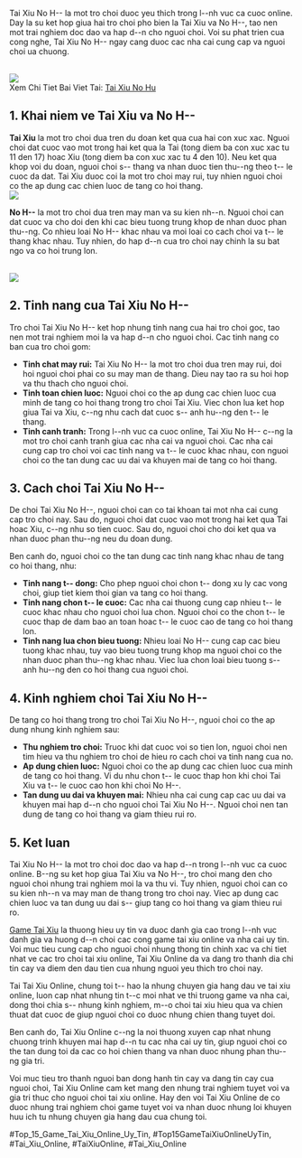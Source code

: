 <p>Tai Xiu No H-- la mot tro choi duoc yeu thich trong l--nh vuc ca cuoc online. Day la su ket hop giua hai tro choi pho bien la Tai Xiu va No H--, tao nen mot trai nghiem doc dao va hap d--n cho nguoi choi. Voi su phat trien cua cong nghe, Tai Xiu No H-- ngay cang duoc cac nha cai cung cap va nguoi choi ua chuong.</p><br><img src="https://taixiuonline.games/wp-content/uploads/2025/02/bia-cong-thuc-tinh-tai-xiu-online.jpg"></br>
Xem Chi Tiet Bai Viet Tai: <a href="https://taixiuonline.games/tai-xiu-no-hu/">Tai Xiu No Hu</a><h2>1. Khai niem ve Tai Xiu va No H--</h2><p><strong>Tai Xiu</strong> la mot tro choi dua tren du doan ket qua cua hai con xuc xac. Nguoi choi dat cuoc vao mot trong hai ket qua la Tai (tong diem ba con xuc xac tu 11 den 17) hoac Xiu (tong diem ba con xuc xac tu 4 den 10). Neu ket qua khop voi du doan, nguoi choi s-- thang va nhan duoc tien thu--ng theo t-- le cuoc da dat. Tai Xiu duoc coi la mot tro choi may rui, tuy nhien nguoi choi co the ap dung cac chien luoc de tang co hoi thang.<br><img src="https://taixiuonline.games/wp-content/uploads/2025/02/kinh-nghiem-choi-tai-xiu-no-hu.jpg"></br><p><strong>No H--</strong> la mot tro choi dua tren may man va su kien nh--n. Nguoi choi can dat cuoc va cho doi den khi cac bieu tuong trung khop de nhan duoc phan thu--ng. Co nhieu loai No H-- khac nhau va moi loai co cach choi va t-- le thang khac nhau. Tuy nhien, do hap d--n cua tro choi nay chinh la su bat ngo va co hoi trung lon.</p><br><img src="https://taixiuonline.games/wp-content/uploads/2024/12/tac-hai-cua-viec-choi-tai-xiu.jpg"></br><h2>2. Tinh nang cua Tai Xiu No H--</h2><p>Tro choi Tai Xiu No H-- ket hop nhung tinh nang cua hai tro choi goc, tao nen mot trai nghiem moi la va hap d--n cho nguoi choi. Cac tinh nang co ban cua tro choi gom:<ul>
<li><strong>Tinh chat may rui:</strong> Tai Xiu No H-- la mot tro choi dua tren may rui, doi hoi nguoi choi phai co su may man de thang. Dieu nay tao ra su hoi hop va thu thach cho nguoi choi.</li>
<li><strong>Tinh toan chien luoc:</strong> Nguoi choi co the ap dung cac chien luoc cua minh de tang co hoi thang trong tro choi Tai Xiu. Viec chon lua ket hop giua Tai va Xiu, c--ng nhu cach dat cuoc s-- anh hu--ng den t-- le thang.</li>
<li><strong>Tinh canh tranh:</strong> Trong l--nh vuc ca cuoc online, Tai Xiu No H-- c--ng la mot tro choi canh tranh giua cac nha cai va nguoi choi. Cac nha cai cung cap tro choi voi cac tinh nang va t-- le cuoc khac nhau, con nguoi choi co the tan dung cac uu dai va khuyen mai de tang co hoi thang.</li>
</ul><h2>3. Cach choi Tai Xiu No H--</h2><p>De choi Tai Xiu No H--, nguoi choi can co tai khoan tai mot nha cai cung cap tro choi nay. Sau do, nguoi choi dat cuoc vao mot trong hai ket qua Tai hoac Xiu, c--ng nhu so tien cuoc. Sau do, nguoi choi cho doi ket qua va nhan duoc phan thu--ng neu du doan dung.</p><p>Ben canh do, nguoi choi co the tan dung cac tinh nang khac nhau de tang co hoi thang, nhu:<ul>
<li><strong>Tinh nang t-- dong:</strong> Cho phep nguoi choi chon t-- dong xu ly cac vong choi, giup tiet kiem thoi gian va tang co hoi thang.</li>
<li><strong>Tinh nang chon t-- le cuoc:</strong> Cac nha cai thuong cung cap nhieu t-- le cuoc khac nhau cho nguoi choi lua chon. Nguoi choi co the chon t-- le cuoc thap de dam bao an toan hoac t-- le cuoc cao de tang co hoi thang lon.</li>
<li><strong>Tinh nang lua chon bieu tuong:</strong> Nhieu loai No H-- cung cap cac bieu tuong khac nhau, tuy vao bieu tuong trung khop ma nguoi choi co the nhan duoc phan thu--ng khac nhau. Viec lua chon loai bieu tuong s-- anh hu--ng den co hoi thang cua nguoi choi.</li>
</ul><h2>4. Kinh nghiem choi Tai Xiu No H--</h2><p>De tang co hoi thang trong tro choi Tai Xiu No H--, nguoi choi co the ap dung nhung kinh nghiem sau:</p><ul>
<li><strong>Thu nghiem tro choi:</strong> Truoc khi dat cuoc voi so tien lon, nguoi choi nen tim hieu va thu nghiem tro choi de hieu ro cach choi va tinh nang cua no.</li>
<li><strong>Ap dung chien luoc:</strong> Nguoi choi co the ap dung cac chien luoc cua minh de tang co hoi thang. Vi du nhu chon t-- le cuoc thap hon khi choi Tai Xiu va t-- le cuoc cao hon khi choi No H--.</li>
<li><strong>Tan dung uu dai va khuyen mai:</strong> Nhieu nha cai cung cap cac uu dai va khuyen mai hap d--n cho nguoi choi Tai Xiu No H--. Nguoi choi nen tan dung de tang co hoi thang va giam thieu rui ro.</li>
</ul><h2>5. Ket luan</h2><p>Tai Xiu No H-- la mot tro choi doc dao va hap d--n trong l--nh vuc ca cuoc online. B--ng su ket hop giua Tai Xiu va No H--, tro choi mang den cho nguoi choi nhung trai nghiem moi la va thu vi. Tuy nhien, nguoi choi can co su kien nh--n va may man de thang trong tro choi nay. Viec ap dung cac chien luoc va tan dung uu dai s-- giup tang co hoi thang va giam thieu rui ro.</p><p><a href="https://taixiuonline.games/">Game Tai Xiu</a> la thuong hieu uy tin va duoc danh gia cao trong l--nh vuc danh gia va huong d--n choi cac cong game tai xiu online va nha cai uy tin. Voi muc tieu cung cap cho nguoi choi nhung thong tin chinh xac va chi tiet nhat ve cac tro choi tai xiu online, Tai Xiu Online da va dang tro thanh dia chi tin cay va diem den dau tien cua nhung nguoi yeu thich tro choi nay.

Tai Tai Xiu Online, chung toi t-- hao la nhung chuyen gia hang dau ve tai xiu online, luon cap nhat nhung tin t--c moi nhat ve thi truong game va nha cai, dong thoi chia s-- nhung kinh nghiem, m--o choi tai xiu hieu qua va chien thuat dat cuoc de giup nguoi choi co duoc nhung chien thang tuyet doi.

Ben canh do, Tai Xiu Online c--ng la noi thuong xuyen cap nhat nhung chuong trinh khuyen mai hap d--n tu cac nha cai uy tin, giup nguoi choi co the tan dung toi da cac co hoi chien thang va nhan duoc nhung phan thu--ng gia tri.

Voi muc tieu tro thanh nguoi ban dong hanh tin cay va dang tin cay cua nguoi choi, Tai Xiu Online cam ket mang den nhung trai nghiem tuyet voi va gia tri thuc cho nguoi choi tai xiu online. Hay den voi Tai Xiu Online de co duoc nhung trai nghiem choi game tuyet voi va nhan duoc nhung loi khuyen huu ich tu nhung chuyen gia hang dau cua chung toi.</p>
#Top_15_Game_Tai_Xiu_Online_Uy_Tin, #Top15GameTaiXiuOnlineUyTin, #Tai_Xiu_Online, #TaiXiuOnline, #Tai_Xiu_Online

